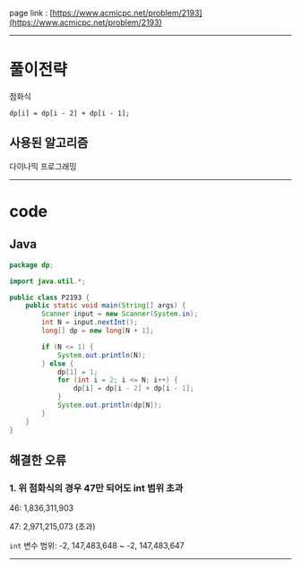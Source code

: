 page link : [https://www.acmicpc.net/problem/2193](https://www.acmicpc.net/problem/2193)

---

# 풀이전략

점화식

`dp[i] = dp[i - 2] + dp[i - 1];`

## 사용된 알고리즘

다이나믹 프로그래밍

---

# code

## Java

```java
package dp;

import java.util.*;

public class P2193 {
    public static void main(String[] args) {
        Scanner input = new Scanner(System.in);
        int N = input.nextInt();
        long[] dp = new long[N + 1];

        if (N <= 1) {
            System.out.println(N);
        } else {
            dp[1] = 1;
            for (int i = 2; i <= N; i++) {
                dp[i] = dp[i - 2] + dp[i - 1];
            }
            System.out.println(dp[N]);
        }
    }
}
```

## 해결한 오류

### 1. 위 점화식의 경우 47만 되어도 int 범위 초과

46: 1,836,311,903

47: 2,971,215,073 (초과)

`int` 변수 범위: -2, 147,483,648 ~ -2, 147,483,647

---
